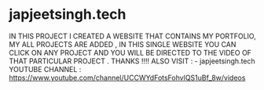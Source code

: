 # japjeetsingh.tech
IN THIS PROJECT I CREATED A WEBSITE THAT CONTAINS MY PORTFOLIO, MY ALL PROJECTS ARE ADDED , 
IN THIS SINGLE WEBSITE YOU CAN CLICK ON ANY PROJECT AND YOU WILL BE DIRECTED TO THE VIDEO OF THAT PARTICULAR PROJECT .
THANKS !!!!
ALSO VISIT : - japjeetsingh.tech 
YOUTUBE CHANNEL : https://www.youtube.com/channel/UCCWYdFotsFohvlQS1uBf_8w/videos
